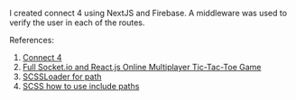 I created connect 4 using NextJS and Firebase. A middleware was used to verify the user in each of the routes.

References:

1. [Connect 4](https://www.youtube.com/watch?v=3tN72ihYz14)
2. [Full Socket.io and React.js Online Multiplayer Tic-Tac-Toe Game](https://www.youtube.com/watch?v=aA_SdbGD64E)
3. [SCSSLoader for path](https://github.com/Shopify/slate/issues/785)
4. [SCSS how to use include paths](https://github.com/vercel/next.js/discussions/12771)
